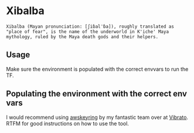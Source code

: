 # Xibalba

```Xibalba (Mayan pronunciation: [ʃiɓalˈɓa]), roughly translated as "place of fear", is the name of the underworld in K'iche' Maya mythology, ruled by the Maya death gods and their helpers.```

## Usage
Make sure the environment is populated with the correct envvars to run the TF.

## Populating the environment with the correct env vars
I would recommend using [awskeyring](https://github.com/vibrato/awskeyring) by
my fantastic team over at [Vibrato](https://github.com/vibrato). RTFM for good
instructions on how to use the tool.
